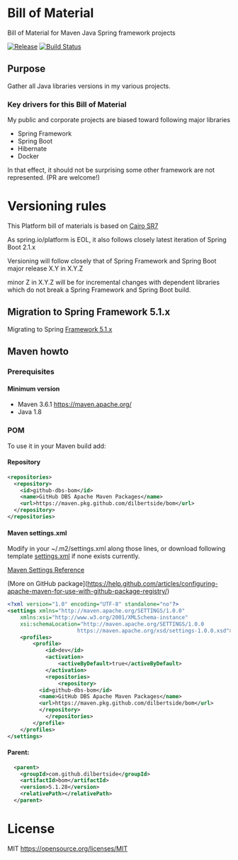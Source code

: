 # Bill of Material

Bill of Material for Maven Java Spring framework projects

[![Release](https://jitpack.io/v/dilbertside/bom.svg)](https://jitpack.io/#dilbertside/bom)
[![Build Status](https://travis-ci.org/dilbertside/bom.svg)](https://travis-ci.org/dilbertside/bom)

## Purpose

Gather all Java libraries versions in my various projects.

### Key drivers for this Bill of Material

My public and corporate projects are biased toward following major libraries 

* Spring Framework
* Spring Boot
* Hibernate
* Docker

In that effect, it should not be surprising some other framework are not represented. (PR are welcome!)

# Versioning rules

This Platform bill of materials is based on [Cairo SR7](https://docs.spring.io/platform/docs/Cairo-SR7/reference/htmlsingle/)

As spring.io/platform is EOL, it also follows closely latest iteration of Spring Boot 2.1.x

Versioning will follow closely that of Spring Framework and Spring Boot major release X.Y in X.Y.Z

minor Z in X.Y.Z will be for incremental changes with dependent libraries which do not break a Spring Framework and Spring Boot build. 

## Migration to Spring Framework 5.1.x

Migrating to Spring [Framework 5.1.x](https://github.com/spring-projects/spring-framework/wiki/Migrating-to-Spring-Framework-5.1)


## Maven howto

### Prerequisites

#### Minimum version

* Maven 3.6.1 https://maven.apache.org/
* Java 1.8

### POM

To use it in your Maven build add:

#### Repository

```xml
<repositories>
  <repository>
    <id>github-dbs-bom</id>
    <name>GitHub DBS Apache Maven Packages</name>
    <url>https://maven.pkg.github.com/dilbertside/bom</url>
  </repository>
</repositories>
```

#### Maven settings.xml

Modify in your ~/.m2/settings.xml along those lines, or download following template [settings.xml](resources/settings.xml) if none exists currently.

[Maven Settings Reference](https://maven.apache.org/settings.html#Repositories)

(More on GitHub package](https://help.github.com/articles/configuring-apache-maven-for-use-with-github-package-registry/)


```xml
<?xml version="1.0" encoding="UTF-8" standalone="no"?>
<settings xmlns="http://maven.apache.org/SETTINGS/1.0.0"
	xmlns:xsi="http://www.w3.org/2001/XMLSchema-instance"
	xsi:schemaLocation="http://maven.apache.org/SETTINGS/1.0.0
                      https://maven.apache.org/xsd/settings-1.0.0.xsd">
	<profiles>
		<profile>
			<id>dev</id>
			<activation>
				<activeByDefault>true</activeByDefault>
			</activation>
			<repositories>
				<repository>
          <id>github-dbs-bom</id>
          <name>GitHub DBS Apache Maven Packages</name>
          <url>https://maven.pkg.github.com/dilbertside/bom</url>
          </repository>
			</repositories>
		</profile>
	</profiles>
</settings>

```
#### Parent:


```xml
  <parent>
    <groupId>com.github.dilbertside</groupId>
    <artifactId>bom</artifactId>
    <version>5.1.28</version>
    <relativePath></relativePath>
  </parent>
```

# License

MIT https://opensource.org/licenses/MIT

